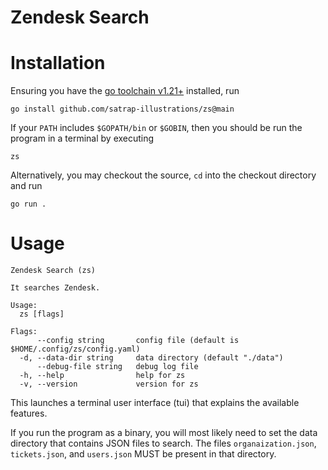 Zendesk Search
===

# Installation
Ensuring you have the [go toolchain v1.21+](https://go.dev/doc/install) installed, run
```shell
go install github.com/satrap-illustrations/zs@main
```
If your `PATH` includes `$GOPATH/bin` or `$GOBIN`, then you should be run the program in a terminal by executing
```shell
zs
```

Alternatively, you may checkout the source, `cd` into the checkout directory and run
```shell
go run .
```

# Usage
```
Zendesk Search (zs)

It searches Zendesk.

Usage:
  zs [flags]

Flags:
      --config string       config file (default is $HOME/.config/zs/config.yaml)
  -d, --data-dir string     data directory (default "./data")
      --debug-file string   debug log file
  -h, --help                help for zs
  -v, --version             version for zs
```
This launches a terminal user interface (tui) that explains the available features.

If you run the program as a binary, you will most likely need to set the data directory that contains JSON files to search. The files `organaization.json`, `tickets.json`, and `users.json` MUST be present in that directory.
